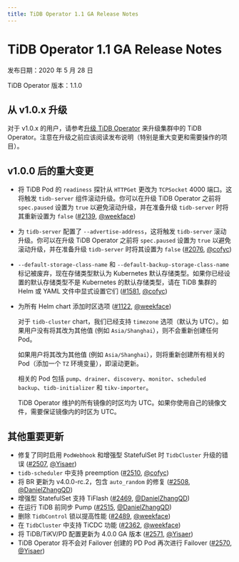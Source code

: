 ```yaml
---
title: TiDB Operator 1.1 GA Release Notes
---
```


# TiDB Operator 1.1 GA Release Notes

发布日期：2020 年 5 月 28 日

TiDB Operator 版本：1.1.0

## 从 v1.0.x 升级

对于 v1.0.x 的用户，请参考[升级 TiDB Operator](https://docs.pingcap.com/zh/tidb-in-kubernetes/stable/upgrade-tidb-operator) 来升级集群中的 TiDB Operator。注意在升级之前应该阅读发布说明（特别是重大变更和需要操作的项目）。

## v1.0.0 后的重大变更

* 将 TiDB Pod 的 `readiness` 探针从 `HTTPGet` 更改为 `TCPSocket` 4000 端口。这将触发 `tidb-server` 组件滚动升级。你可以在升级 TiDB Operator 之前将 `spec.paused` 设置为 `true` 以避免滚动升级，并在准备升级 `tidb-server` 时将其重新设置为 `false` ([#2139](https://github.com/pingcap/tidb-operator/pull/2139), [@weekface](https://github.com/weekface))
* 为 `tidb-server` 配置了 `--advertise-address`，这将触发 `tidb-server` 滚动升级。你可以在升级 TiDB Operator 之前将 `spec.paused` 设置为 `true` 以避免滚动升级，并在准备升级 `tidb-server` 时将其设置为 `false` ([#2076](https://github.com/pingcap/tidb-operator/pull/2076), [@cofyc](https://github.com/cofyc))
* `--default-storage-class-name` 和 `--default-backup-storage-class-name` 标记被废弃，现在存储类型默认为 Kubernetes 默认存储类型。如果你已经设置的默认存储类型不是 Kubernetes 的默认存储类型，请在 TiDB 集群的 Helm 或 YAML 文件中显式设置它们 ([#1581](https://github.com/pingcap/tidb-operator/pull/1581), [@cofyc](https://github.com/cofyc))
* 为所有 Helm chart 添加时区选项 ([#1122](https://github.com/pingcap/tidb-operator/pull/1122), [@weekface](https://github.com/weekface))

    对于 `tidb-cluster` chart，我们已经支持 `timezone` 选项（默认为 UTC）。如果用户没有将其改为其他值 (例如 `Asia/Shanghai`），则不会重新创建任何 Pod。

    如果用户将其改为其他值 (例如 `Asia/Shanghai`），则将重新创建所有相关的 Pod（添加一个 `TZ` 环境变量），即滚动更新。

    相关的 Pod 包括 `pump`、`drainer`、`discovery`、`monitor`、`scheduled backup`、`tidb-initializer` 和 `tikv-importer`。

    TiDB Operator 维护的所有镜像的时区均为 UTC。如果你使用自己的镜像文件，需要保证镜像内的时区为 UTC。

## 其他重要更新

* 修复了同时启用 `PodWebhook` 和增强型 StatefulSet 时 `TidbCluster` 升级的错误 ([#2507](https://github.com/pingcap/tidb-operator/pull/2507), [@Yisaer](https://github.com/Yisaer))
* `tidb-scheduler` 中支持 preemption ([#2510](https://github.com/pingcap/tidb-operator/pull/2510), [@cofyc](https://github.com/cofyc))
* 将 BR 更新为 v4.0.0-rc.2，包含 `auto_random` 的修复 ([#2508](https://github.com/pingcap/tidb-operator/pull/2508), [@DanielZhangQD](https://github.com/DanielZhangQD))
* 增强型 StatefulSet 支持 TiFlash ([#2469](https://github.com/pingcap/tidb-operator/pull/2469), [@DanielZhangQD](https://github.com/DanielZhangQD))
* 在运行 TiDB 前同步 Pump ([#2515](https://github.com/pingcap/tidb-operator/pull/2515), [@DanielZhangQD](https://github.com/DanielZhangQD))
* 删除 `TidbControl` 锁以提高性能 ([#2489](https://github.com/pingcap/tidb-operator/pull/2489), [@weekface](https://github.com/weekface))
* 在 `TidbCluster` 中支持 TiCDC 功能 ([#2362](https://github.com/pingcap/tidb-operator/pull/2362), [@weekface](https://github.com/weekface))
* 将 TiDB/TiKV/PD 配置更新为 4.0.0 GA 版本 ([#2571](https://github.com/pingcap/tidb-operator/pull/2571), [@Yisaer](https://github.com/Yisaer))
* TiDB Operator 将不会对 Failover 创建的 PD Pod 再次进行 Failover ([#2570](https://github.com/pingcap/tidb-operator/pull/2570), [@Yisaer](https://github.com/Yisaer))
